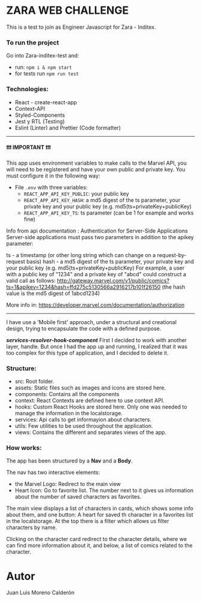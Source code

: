 # ZARA WEB CHALLENGE

This is a test to join as Engineer Javascript for Zara - Inditex.

### To run the project
Go into Zara-inditex-test and:

- run: `npm i & npm start`
- for tests run `npm run test`

### Technologies:

- React - create-react-app
- Context-API
- Styled-Components
- Jest y RTL (Testing)
- Eslint (Linter) and Prettier (Code formatter)

------------------------------

####  :exclamation::exclamation::exclamation: IMPORTANT :exclamation::exclamation::exclamation:
This app uses environment variables to make calls to the Marvel API, you will need to be registered and have your own public and private key.
You must configure it in the following way:
- File `.env` with three variables:
    - `REACT_APP_API_KEY_PUBLIC`: your public key
    - `REACT_APP_API_KEY_HASH`: a md5 digest of the ts parameter, your private key and your public key (e.g. md5(ts+privateKey+publicKey)
    - `REACT_APP_API_KEY_TS`: ts parameter (can be 1 for example and works fine)

Info from api documentation :
Authentication for Server-Side Applications
Server-side applications must pass two parameters in addition to the apikey parameter:

ts - a timestamp (or other long string which can change on a request-by-request basis)
hash - a md5 digest of the ts parameter, your private key and your public key (e.g. md5(ts+privateKey+publicKey)
For example, a user with a public key of "1234" and a private key of "abcd" could construct a valid call as follows: http://gateway.marvel.com/v1/public/comics?ts=1&apikey=1234&hash=ffd275c5130566a2916217b101f26150 (the hash value is the md5 digest of 1abcd1234)

More info in: https://developer.marvel.com/documentation/authorization

------------------------------

I have use a 'Mobile first' approach, under a structural and creational design, trying to encapsulate the code with a defined purpose.

***services-resolver-hook-component***
First I decided to work with another layer, handle. But once I had the app up and running, I realized that it was too complex for this type of application, and I decided to delete it.

### Structure:
- src: Root folder.
- assets: Static files such as images and icons are stored here.
- components: Contains all the components
- context: React Contexts are defined here to use context API.
- hooks: Custom React Hooks are stored here. Only one was needed to manage the information in the localstorage.
- services: Api calls to get informayion about characters.
- utils: Few utilities to be used throughout the application.
- views: Contains the different and separates views of the app.


### How works:
The app has been structured by a **Nav** and a **Body**.

The nav has two interactive elements:
- the Marvel Logo: Redirect to the main view
- Heart Icon: Go to favorite list. The number next to it gives us information about the number of saved characters as favorites.

The main view displays a list of characters in cards, which shows some info about them, and one button: A heart for saved th character in a favorites list in the localstorage.
At the top there is a filter which allows us filter characters by name.

Clicking on the character card redirect to the character details, where we can find more information about it, and below, a list of comics related to the character.

# Autor

Juan Luis Moreno Calderón
